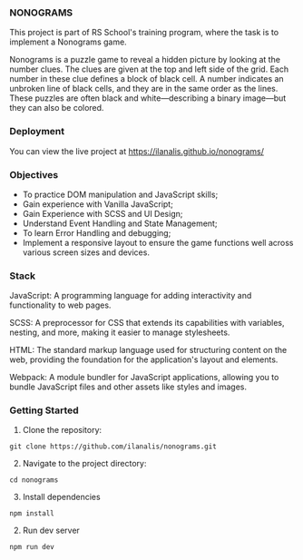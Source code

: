 ### NONOGRAMS

This project is part of RS School's training program, where the task is to implement a Nonograms game.

Nonograms is a puzzle game to reveal a hidden picture by looking at the number clues. The clues are given at the top and left side of the grid. Each number in these clue defines a block of black cell. A number indicates an unbroken line of black cells, and they are in the same order as the lines. These puzzles are often black and white—describing a binary image—but they can also be colored.

### Deployment

You can view the live project at https://ilanalis.github.io/nonograms/

### Objectives

- To practice DOM manipulation and JavaScript skills;
- Gain experience with Vanilla JavaScript;
- Gain Experience with SCSS and UI Design;
- Understand Event Handling and State Management;
- To learn Error Handling and debugging;
- Implement a responsive layout to ensure the game functions well across various screen sizes and devices.

### Stack

JavaScript: A programming language for adding interactivity and functionality to web pages.

SCSS: A preprocessor for CSS that extends its capabilities with variables, nesting, and more, making it easier to manage stylesheets.

HTML: The standard markup language used for structuring content on the web, providing the foundation for the application's layout and elements.

Webpack: A module bundler for JavaScript applications, allowing you to bundle JavaScript files and other assets like styles and images.

### Getting Started

1. Clone the repository:

```
git clone https://github.com/ilanalis/nonograms.git
```

2. Navigate to the project directory:

```
cd nonograms
```

3. Install dependencies

```
npm install
```

2. Run dev server

```
npm run dev
```
